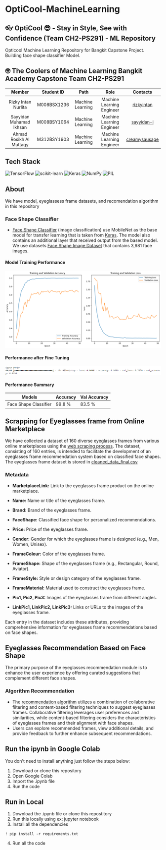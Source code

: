 # OptiCool-MachineLearning
## 👓 OptiCool 😎 - Stay in Style, See with Confidence (Team CH2-PS291) - ML Repository

Opticool Machine Learning Repository for Bangkit Capstone Project. Building face shape classifier Model.
## 🤓 The Coolers of Machine Learning Bangkit Academy Capstone Team CH2-PS291
|            Member           | Student ID |        Path        |                    Role                    |                                                       Contacts                                                      |
| :-------------------------: | :--------: | :----------------: | :----------------------------------------: | :-----------------------------------------------------------------------------------------------------------------: |
| Rizky Intan Nurlita  | M008BSX1236 |  Machine Learning  |Machine Learning Engineer |[rizkyintan](https://github.com/rizkyintan)|
| Sayyidan Muhamad Ikhsan | M008BSY1064  |  Machine Learning  | Machine Learning Engineer | [sayyidan-i](https://github.com/sayyidan-i) |
| Ahmad Rosikh Al Muttaqy | M312BSY1903  |  Machine Learning  | Machine Learning Engineer | [creamysausage](https://github.com/creamysausage) |

## Tech Stack
![TensorFlow](https://img.shields.io/badge/TensorFlow-%23FF6F00.svg?style=for-the-badge&logo=TensorFlow&logoColor=white)
![scikit-learn](https://img.shields.io/badge/scikit--learn-%23F7931E.svg?style=for-the-badge&logo=scikit-learn&logoColor=white)
![Keras](https://img.shields.io/badge/Keras-%23D00000.svg?style=for-the-badge&logo=Keras&logoColor=white)
![NumPy](https://img.shields.io/badge/numpy-%23013243.svg?style=for-the-badge&logo=numpy&logoColor=white)
![PIL](https://img.shields.io/badge/PIL-%23150458.svg?style=for-the-badge&logo=pypi&logoColor=white)

## About 
We have model, eyeglassess frame datasets, and recomendation algorithm in this repository
### Face Shape Classifier
- [Face Shape Classifier](https://github.com/Capstone-OptiCool/ML/blob/main/face_shape_classifier_fix.ipynb) 
(image classification) use MobileNet as the base model for transfer learning that is taken from [Keras](https://keras.io/api/applications/mobilenet/). The model also contains an additional layer that received output from the based model. We use datasets [Face Shape Image Dataset](https://drive.google.com/drive/folders/19dP85vtcz_JzkQMs6e9Z01WZzWchGOJo?usp=drive_link) that contains 3,981 face images.

#### Model Training Performance
![trainingaccuracy](assets/train_accuracy.png)
#### Performance after Fine Tuning
![finetuning](assets/train_result.png)

#### Performance Summary
Models | Accuracy | Val Accuracy
------------ | ------------- | -------------
Face Shape Classifier | 99.8 % | 83.5 %

## Scrapping for Eyeglasses frame from Online Marketplace
We have collected a dataset of 160 diverse eyeglasses frames from various online marketplaces using the [web scraping process](code_scrapping.ipynb). 
The dataset, consisting of 160 entries, is intended to facilitate the development of an eyeglasses frame recommendation system based on classified face shapes. The eyeglasses frame dataset is stored in [cleaned_data_final.csv](cleaned_data_final.csv)
### Metadata

- **MarketplaceLink:** Link to the eyeglasses frame product on the online marketplace.

- **Name:** Name or title of the eyeglasses frame.

- **Brand:** Brand of the eyeglasses frame.

- **FaceShape:** Classified face shape for personalized recommendations.

- **Price:** Price of the eyeglasses frame.

- **Gender:** Gender for which the eyeglasses frame is designed (e.g., Men, Women, Unisex).

- **FrameColour:** Color of the eyeglasses frame.

- **FrameShape:** Shape of the eyeglasses frame (e.g., Rectangular, Round, Aviator).

- **FrameStyle:** Style or design category of the eyeglasses frame.

- **FrameMaterial:** Material used to construct the eyeglasses frame.

- **Pic1, Pic2, Pic3:** Images of the eyeglasses frame from different angles.

- **LinkPic1, LinkPic2, LinkPic3:** Links or URLs to the images of the eyeglasses frame.

Each entry in the dataset includes these attributes, providing comprehensive information for eyeglasses frame recommendations based on face shapes.

## Eyeglasses Recommendation Based on Face Shape
The primary purpose of the eyeglasses recommendation module is to enhance the user experience by offering curated suggestions that complement different face shapes.

### Algorithm Recommendation
- The [recommendation algorithm](Eyeglass_Recomendation.ipynb) utilizes a combination of collaborative filtering and content-based filtering techniques to suggest eyeglasses frames. Collaborative filtering leverages user preferences and similarities, while content-based filtering considers the characteristics of eyeglasses frames and their alignment with face shapes. 
- Users can explore recommended frames, view additional details, and provide feedback to further enhance subsequent recommendations.

## Run the ipynb in Google Colab
You don't need to install anything just follow the steps below:
1. Download or clone this repository
2. Open Google Colab
3. Import the .ipynb file
4. Run the code

## Run in Local

1. Download the .ipynb file or clone this repostitory
2. Run this locally using ex: jupyter notebook
3. Install all the dependencies
  ```
  ! pip install -r requirements.txt
  ```
4. Run all the code
